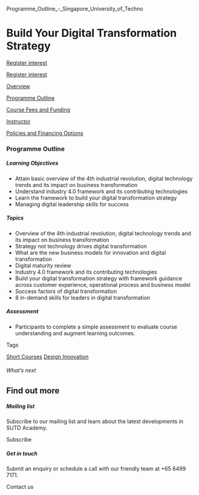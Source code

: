 Programme_Outline_-_Singapore_University_of_Techno



Build Your Digital Transformation Strategy
==========================================

[Register interest](/admissions/academy/short-courses/short-courses-register-your-interest/?coursename=digital-transformation-strategy)

[Register interest](/admissions/academy/short-courses/short-courses-register-your-interest/?coursename=digital-transformation-strategy)

[Overview](/course/build-your-digital-transformation-strategy/#tabs)

[Programme Outline](/course/build-your-digital-transformation-strategy/programme-outline/#tabs)

[Course Fees and Funding](/course/build-your-digital-transformation-strategy/course-fees-and-funding/#tabs)

[Instructor](/course/build-your-digital-transformation-strategy/instructor/#tabs)

[Policies and Financing Options](/course/build-your-digital-transformation-strategy/policies-and-financing-options/#tabs)

### Programme Outline



##### **Learning Objectives**

* Attain basic overview of the 4th industrial revolution, digital technology trends and its impact on business transformation
* Understand industry 4.0 framework and its contributing technologies
* Learn the framework to build your digital transformation strategy
* Managing digital leadership skills for success

##### Topics

* Overview of the 4th industrial revolution, digital technology trends and its impact on business transformation
* Strategy not technology drives digital transformation
* What are the new business models for innovation and digital transformation
* Digital maturity review
* Industry 4.0 framework and its contributing technologies
* Build your digital transformation strategy with framework guidance across customer experience, operational process and business model
* Success factors of digital transformation
* 8 in-demand skills for leaders in digital transformation

##### Assessment

* Participants to complete a simple assessment to evaluate course understanding and augment learning outcomes.

Tags

[Short Courses](/admissions/academy/courses-and-modules/?academy-type-course=780)
[Design Innovation](/admissions/academy/courses-and-modules/?discipline=795)

###### What’s next

Find out more
-------------

##### Mailing list

Subscribe to our mailing list and learn about the latest developments in SUTD Academy.

Subscribe

##### Get in touch

Submit an enquiry or schedule a call with our friendly team at +65 6499 7171.

Contact us

